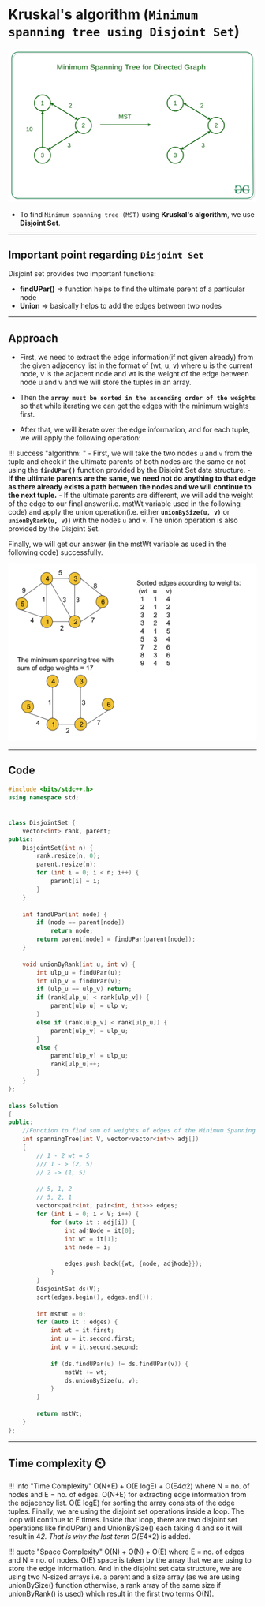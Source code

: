 # Kruskal's algorithm (`Minimum spanning tree using Disjoint Set`)

![mst](../../../images/dsa/graph/mst.jpg)

- To find `Minimum spanning tree (MST)` using **Kruskal's algorithm**, we use **Disjoint Set**.

---

## Important point regarding `Disjoint Set`

Disjoint set provides two important functions:

- **findUPar()** => function helps to find the ultimate parent of a particular node
- **Union** => basically helps to add the edges between two nodes

---

## Approach

- First, we need to extract the edge information(if not given already) from the given adjacency list in the format of (wt, u, v) where u is the current node, v is the adjacent node and wt is the weight of the edge between node u and v and we will store the tuples in an array.

- Then the **`array must be sorted in the ascending order of the weights`** so that while iterating we can get the edges with the minimum weights first.

- After that, we will iterate over the edge information, and for each tuple, we will apply the  following operation:

!!! success "algorithm: "
    - First, we will take the two nodes `u` and `v` from the tuple and check if the ultimate parents of both nodes are the same or not using the **`findUPar()`** function provided by the Disjoint Set data structure.
    - **If the ultimate parents are the same, we need not do anything to that edge as there already exists a path between the nodes and we will continue to the next tuple.**
    - If the ultimate parents are different, we will add the weight of the edge to our final answer(i.e. mstWt variable used in the following code) and apply the union operation(i.e. either **`unionBySize(u, v)`** or **`unionByRank(u, v)`**) with the nodes `u` and `v`. The union operation is also provided by the Disjoint Set.

Finally, we will get our answer (in the mstWt variable as used in the following code) successfully.

![mst kruskal algorithm](../../../images/dsa/graph/mst.png)

---

## Code

```cpp
#include <bits/stdc++.h>
using namespace std;


class DisjointSet {
    vector<int> rank, parent;
public:
    DisjointSet(int n) {
        rank.resize(n, 0);
        parent.resize(n);
        for (int i = 0; i < n; i++) {
            parent[i] = i;
        }
    }

    int findUPar(int node) {
        if (node == parent[node])
            return node;
        return parent[node] = findUPar(parent[node]);
    }

    void unionByRank(int u, int v) {
        int ulp_u = findUPar(u);
        int ulp_v = findUPar(v);
        if (ulp_u == ulp_v) return;
        if (rank[ulp_u] < rank[ulp_v]) {
            parent[ulp_u] = ulp_v;
        }
        else if (rank[ulp_v] < rank[ulp_u]) {
            parent[ulp_v] = ulp_u;
        }
        else {
            parent[ulp_v] = ulp_u;
            rank[ulp_u]++;
        }
    }
};

class Solution
{
public:
    //Function to find sum of weights of edges of the Minimum Spanning Tree.
    int spanningTree(int V, vector<vector<int>> adj[])
    {
        // 1 - 2 wt = 5
        /// 1 - > (2, 5)
        // 2 -> (1, 5)

        // 5, 1, 2
        // 5, 2, 1
        vector<pair<int, pair<int, int>>> edges;
        for (int i = 0; i < V; i++) {
            for (auto it : adj[i]) {
                int adjNode = it[0];
                int wt = it[1];
                int node = i;

                edges.push_back({wt, {node, adjNode}});
            }
        }
        DisjointSet ds(V);
        sort(edges.begin(), edges.end());

        int mstWt = 0;
        for (auto it : edges) {
            int wt = it.first;
            int u = it.second.first;
            int v = it.second.second;

            if (ds.findUPar(u) != ds.findUPar(v)) {
                mstWt += wt;
                ds.unionBySize(u, v);
            }
        }

        return mstWt;
    }
};
```

---

## Time complexity ⏲️

!!! info "Time Complexity"
    O(N+E) + O(E logE) + O(E*4α*2)   where N = no. of nodes and E = no. of edges. O(N+E) for extracting edge information from the adjacency list. O(E logE) for sorting the array consists of the edge tuples. Finally, we are using the disjoint set operations inside a loop. The loop will continue to E times. Inside that loop, there are two disjoint set operations like findUPar() and UnionBySize() each taking 4 and so it will result in 4*2. That is why the last term O(E*4*2) is added.

!!! quote "Space Complexity"
    O(N) + O(N) + O(E) where E = no. of edges and N = no. of nodes. O(E) space is taken by the array that we are using to store the edge information. And in the disjoint set data structure, we are using two N-sized arrays i.e. a parent and a size array (as we are using unionBySize() function otherwise, a rank array of the same size if unionByRank() is used) which result in the first two terms O(N).
